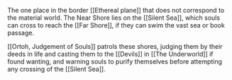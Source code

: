 The one place in the border [[Ethereal plane]] that does not correspond to the material world. The Near Shore lies on the [[Silent Sea]], which souls can cross to reach the [[Far Shore]], if they can swim the vast sea or book passage. 

[[Ortoh, Judgement of Souls]] patrols these shores, judging them by their deeds in life and casting them to the [[Devils]] in [[The Underworld]] if found wanting, and warning souls to purify themselves before attempting any crossing of the [[Silent Sea]].



